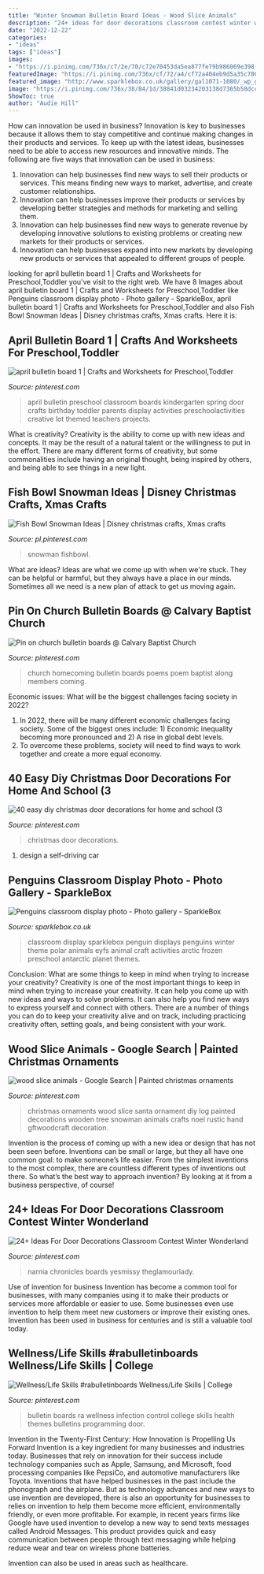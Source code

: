 ```yaml
---
title: "Winter Snowman Bulletin Board Ideas - Wood Slice Animals"
description: "24+ ideas for door decorations classroom contest winter wonderland"
date: "2022-12-22"
categories:
- "ideas"
tags: ["ideas"]
images:
- "https://i.pinimg.com/736x/c7/2e/70/c72e70453da5ea877fe79b986069e398--christmas-ornament-sets-santa-ornaments.jpg"
featuredImage: "https://i.pinimg.com/736x/cf/72/a4/cf72a404eb9d5a35c786d270080d6b5e.jpg"
featured_image: "http://www.sparklebox.co.uk/gallery/gal1071-1080/_wp_generated/pped264b05_02.jpg"
image: "https://i.pinimg.com/736x/38/84/1d/38841d03234203138d7365b58dcca700.jpg"
ShowToc: true
author: "Audie Hill"
---
```



How can innovation be used in business?
Innovation is key to businesses because it allows them to stay competitive and continue making changes in their products and services. To keep up with the latest ideas, businesses need to be able to access new resources and innovative minds. The following are five ways that innovation can be used in business: 
1. Innovation can help businesses find new ways to sell their products or services. This means finding new ways to market, advertise, and create customer relationships. 
2. Innovation can help businesses improve their products or services by developing better strategies and methods for marketing and selling them. 
3. Innovation can help businesses find new ways to generate revenue by developing innovative solutions to existing problems or creating new markets for their products or services. 
4. Innovation can help businesses expand into new markets by developing new products or services that appealed to different groups of people. 

	

		
looking for april bulletin board 1 | Crafts and Worksheets for Preschool,Toddler you've visit to the right web. We have 8 Images about april bulletin board 1 | Crafts and Worksheets for Preschool,Toddler like Penguins classroom display photo - Photo gallery - SparkleBox, april bulletin board 1 | Crafts and Worksheets for Preschool,Toddler and also Fish Bowl Snowman Ideas | Disney christmas crafts, Xmas crafts. Here it is:
		
    
## April Bulletin Board 1 | Crafts And Worksheets For Preschool,Toddler

<img loading=lazy src="https://i.pinimg.com/736x/21/3e/a4/213ea43aed196216481f070c7c55e6a2--classroom-door-classroom-ideas.jpg" onerror="this.onerror=null;this.src='https://tse2.mm.bing.net/th?id=OIP.TglMrL4z5EvR_k4UlC73OgHaJ3&amp;pid=15.1';" alt="april bulletin board 1 | Crafts and Worksheets for Preschool,Toddler">

_Source: pinterest.com_

>april bulletin preschool classroom boards kindergarten spring door crafts birthday toddler parents display activities preschoolactivities creative lot themed teachers projects. 

	

What is creativity?
Creativity is the ability to come up with new ideas and concepts. It may be the result of a natural talent or the willingness to put in the effort. There are many different forms of creativity, but some commonalities include having an original thought, being inspired by others, and being able to see things in a new light.

    
## Fish Bowl Snowman Ideas | Disney Christmas Crafts, Xmas Crafts

<img loading=lazy src="https://i.pinimg.com/736x/9b/41/58/9b415837b578767d06847f756c578005.jpg" onerror="this.onerror=null;this.src='https://tse2.mm.bing.net/th?id=OIP.cdbZWVilkkWjP_5-8uKAcQHaJ3&amp;pid=15.1';" alt="Fish Bowl Snowman Ideas | Disney christmas crafts, Xmas crafts">

_Source: pl.pinterest.com_

>snowman fishbowl. 

	

What are ideas?
Ideas are what we come up with when we're stuck. They can be helpful or harmful, but they always have a place in our minds. Sometimes all we need is a new plan of attack to get us moving again.

    
## Pin On Church Bulletin Boards @ Calvary Baptist Church

<img loading=lazy src="https://i.pinimg.com/736x/67/2e/14/672e146afb7be57dba058acd25a53855--church-bulletin-boards-old-pictures.jpg" onerror="this.onerror=null;this.src='https://tse3.mm.bing.net/th?id=OIP.IjQ2WreamdMpJCZWIukpWQHaEc&amp;pid=15.1';" alt="Pin on church bulletin boards @ Calvary Baptist Church">

_Source: pinterest.com_

>church homecoming bulletin boards poems poem baptist along members coming. 

	

Economic issues: What will be the biggest challenges facing society in 2022?
1. In 2022, there will be many different economic challenges facing society. Some of the biggest ones include: 1) Economic inequality becoming more pronounced and 2) A rise in global debt levels.
2. To overcome these problems, society will need to find ways to work together and create a more equal economy.

    
## 40 Easy Diy Christmas Door Decorations For Home And School (3

<img loading=lazy src="https://i.pinimg.com/736x/38/84/1d/38841d03234203138d7365b58dcca700.jpg" onerror="this.onerror=null;this.src='https://tse4.mm.bing.net/th?id=OIP.tt2VVv0-R4F-90PT_3-b0QHaK4&amp;pid=15.1';" alt="40 easy diy christmas door decorations for home and school (3">

_Source: pinterest.com_

>christmas door decorations. 

	

1. design a self-driving car 

    
## Penguins Classroom Display Photo - Photo Gallery - SparkleBox

<img loading=lazy src="http://www.sparklebox.co.uk/gallery/gal1071-1080/_wp_generated/pped264b05_02.jpg" onerror="this.onerror=null;this.src='https://tse3.mm.bing.net/th?id=OIP.0xm2cpT0UJ54gDQO0vCM7AHaFR&amp;pid=15.1';" alt="Penguins classroom display photo - Photo gallery - SparkleBox">

_Source: sparklebox.co.uk_

>classroom display sparklebox penguin displays penguins winter theme polar animals eyfs animal craft activities arctic frozen preschool antarctic planet themes. 

	

Conclusion: What are some things to keep in mind when trying to increase your creativity?
Creativity is one of the most important things to keep in mind when trying to increase your creativity. It can help you come up with new ideas and ways to solve problems. It can also help you find new ways to express yourself and connect with others. There are a number of things you can do to keep your creativity alive and on track, including practicing creativity often, setting goals, and being consistent with your work.

    
## Wood Slice Animals - Google Search | Painted Christmas Ornaments

<img loading=lazy src="https://i.pinimg.com/736x/c7/2e/70/c72e70453da5ea877fe79b986069e398--christmas-ornament-sets-santa-ornaments.jpg" onerror="this.onerror=null;this.src='https://tse3.mm.bing.net/th?id=OIP.lLsyfnCi1Zcve6ojtu7KDgHaFl&amp;pid=15.1';" alt="wood slice animals - Google Search | Painted christmas ornaments">

_Source: pinterest.com_

>christmas ornaments wood slice santa ornament diy log painted decorations wooden tree snowman animals crafts noel rustic hand gftwoodcraft decoration. 

	

Invention is the process of coming up with a new idea or design that has not been seen before. Inventions can be small or large, but they all have one common goal: to make someone’s life easier. From the simplest inventions to the most complex, there are countless different types of inventions out there. So what’s the best way to approach invention? By looking at it from a business perspective, of course!

    
## 24+ Ideas For Door Decorations Classroom Contest Winter Wonderland

<img loading=lazy src="https://i.pinimg.com/736x/94/5e/bb/945ebba1afdc938ef0c09f8e3d1c3b59.jpg" onerror="this.onerror=null;this.src='https://tse4.mm.bing.net/th?id=OIP.7Elc5d6CHAyfI9assiHp8QAAAA&amp;pid=15.1';" alt="24+ Ideas For Door Decorations Classroom Contest Winter Wonderland">

_Source: pinterest.com_

>narnia chronicles boards yesmissy theglamourlady. 

	

Use of invention for business
Invention has become a common tool for businesses, with many companies using it to make their products or services more affordable or easier to use. Some businesses even use invention to help them meet new customers or improve their existing ones. Invention has been used in business for centuries and is still a valuable tool today.

    
## Wellness/Life Skills #rabulletinboards Wellness/Life Skills | College

<img loading=lazy src="https://i.pinimg.com/736x/cf/72/a4/cf72a404eb9d5a35c786d270080d6b5e.jpg" onerror="this.onerror=null;this.src='https://tse2.mm.bing.net/th?id=OIP.MXjZoG0qPI2VeZLr3m3wSgHaNK&amp;pid=15.1';" alt="Wellness/Life Skills #rabulletinboards Wellness/Life Skills | College">

_Source: pinterest.com_

>bulletin boards ra wellness infection control college skills health themes bulletins programming door. 

	

Invention in the Twenty-First Century: How Innovation is Propelling Us Forward
Invention is a key ingredient for many businesses and industries today. Businesses that rely on innovation for their success include technology companies such as Apple, Samsung, and Microsoft, food processing companies like PepsiCo, and automotive manufacturers like Toyota. Inventions that have helped businesses in the past include the phonograph and the airplane.
But as technology advances and new ways to use invention are developed, there is also an opportunity for businesses to relies on invention to help them become more efficient, environmentally friendly, or even more profitable. For example, in recent years firms like Google have used invention to develop a new way to send texts messages called Android Messages. This product provides quick and easy communication between people through text messaging while helping reduce wear and tear on wireless phone batteries.

Invention can also be used in areas such as healthcare.

